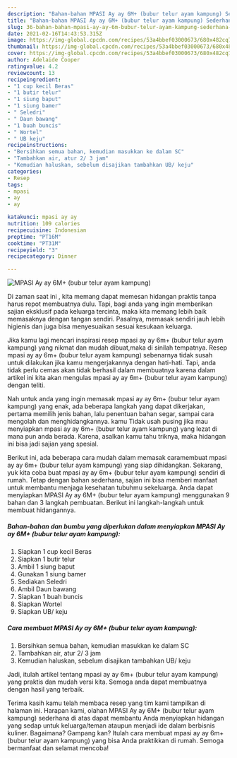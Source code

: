 ```yaml
---
description: "Bahan-bahan MPASI Ay ay 6M+ (bubur telur ayam kampung) Sederhana Untuk Jualan"
title: "Bahan-bahan MPASI Ay ay 6M+ (bubur telur ayam kampung) Sederhana Untuk Jualan"
slug: 36-bahan-bahan-mpasi-ay-ay-6m-bubur-telur-ayam-kampung-sederhana-untuk-jualan
date: 2021-02-16T14:43:53.315Z
image: https://img-global.cpcdn.com/recipes/53a4bbef03000673/680x482cq70/mpasi-ay-ay-6m-bubur-telur-ayam-kampung-foto-resep-utama.jpg
thumbnail: https://img-global.cpcdn.com/recipes/53a4bbef03000673/680x482cq70/mpasi-ay-ay-6m-bubur-telur-ayam-kampung-foto-resep-utama.jpg
cover: https://img-global.cpcdn.com/recipes/53a4bbef03000673/680x482cq70/mpasi-ay-ay-6m-bubur-telur-ayam-kampung-foto-resep-utama.jpg
author: Adelaide Cooper
ratingvalue: 4.2
reviewcount: 13
recipeingredient:
- "1 cup kecil Beras"
- "1 butir telur"
- "1 siung baput"
- "1 siung bamer"
- " Seledri"
- " Daun bawang"
- "1 buah buncis"
- " Wortel"
- " UB keju"
recipeinstructions:
- "Bersihkan semua bahan, kemudian masukkan ke dalam SC"
- "Tambahkan air, atur 2/ 3 jam"
- "Kemudian haluskan, sebelum disajikan tambahkan UB/ keju"
categories:
- Resep
tags:
- mpasi
- ay
- ay

katakunci: mpasi ay ay 
nutrition: 109 calories
recipecuisine: Indonesian
preptime: "PT16M"
cooktime: "PT31M"
recipeyield: "3"
recipecategory: Dinner

---
```



![MPASI Ay ay 6M+ (bubur telur ayam kampung)](https://img-global.cpcdn.com/recipes/53a4bbef03000673/680x482cq70/mpasi-ay-ay-6m-bubur-telur-ayam-kampung-foto-resep-utama.jpg)

Di zaman  saat ini , kita memang dapat memesan hidangan praktis tanpa harus repot membuatnya dulu. Tapi, bagi anda yang ingin memberikan sajian eksklusif pada keluarga tercinta, maka kita memang lebih baik memasaknya dengan tangan sendiri. Pasalnya, memasak sendiri jauh lebih higienis dan juga bisa menyesuaikan sesuai kesukaan keluarga.

Jika kamu lagi mencari inspirasi resep mpasi ay ay 6m+ (bubur telur ayam kampung) yang nikmat dan mudah dibuat,maka di sinilah tempatnya. Resep mpasi ay ay 6m+ (bubur telur ayam kampung)  sebenarnya tidak susah untuk dilakukan jika kamu mengerjakannya dengan hati-hati. Tapi, anda tidak perlu cemas akan tidak berhasil dalam membuatnya 
karena dalam artikel ini kita akan mengulas mpasi ay ay 6m+ (bubur telur ayam kampung) dengan teliti.  



Nah untuk anda yang ingin memasak mpasi ay ay 6m+ (bubur telur ayam kampung) yang enak, ada beberapa langkah yang dapat dikerjakan, pertama memilih jenis bahan, lalu penentuan bahan segar, sampai cara mengolah dan menghidangkannya. kamu Tidak usah pusing jika mau menyiapkan mpasi ay ay 6m+ (bubur telur ayam kampung) yang lezat di mana pun anda berada. Karena, asalkan kamu  tahu triknya, maka hidangan ini bisa jadi sajian yang spesial.

Berikut ini, ada beberapa cara mudah dalam memasak caramembuat mpasi ay ay 6m+ (bubur telur ayam kampung) yang siap dihidangkan. Sekarang, yuk kita coba buat mpasi ay ay 6m+ (bubur telur ayam kampung) sendiri di rumah. Tetap dengan bahan sederhana, sajian ini bisa memberi manfaat untuk membantu menjaga kesehatan tubuhmu sekeluarga. Anda dapat menyiapkan MPASI Ay ay 6M+ (bubur telur ayam kampung) menggunakan 9 bahan dan 3 langkah pembuatan. Berikut ini langkah-langkah untuk membuat hidangannya.

<!--inarticleads1-->

##### Bahan-bahan dan bumbu yang diperlukan dalam menyiapkan MPASI Ay ay 6M+ (bubur telur ayam kampung):

1. Siapkan 1 cup kecil Beras
1. Siapkan 1 butir telur
1. Ambil 1 siung baput
1. Gunakan 1 siung bamer
1. Sediakan  Seledri
1. Ambil  Daun bawang
1. Siapkan 1 buah buncis
1. Siapkan  Wortel
1. Siapkan  UB/ keju




<!--inarticleads2-->

##### Cara membuat MPASI Ay ay 6M+ (bubur telur ayam kampung):

1. Bersihkan semua bahan, kemudian masukkan ke dalam SC
1. Tambahkan air, atur 2/ 3 jam
1. Kemudian haluskan, sebelum disajikan tambahkan UB/ keju




Jadi, itulah artikel tentang  mpasi ay ay 6m+ (bubur telur ayam kampung)  yang praktis dan mudah versi kita. Semoga anda dapat membuatnya dengan hasil yang terbaik. 

Terima kasih kamu telah membaca resep yang tim kami tampilkan di halaman ini. Harapan kami, olahan  MPASI Ay ay 6M+ (bubur telur ayam kampung) sederhana di atas dapat membantu Anda menyiapkan hidangan yang sedap untuk keluarga/teman ataupun menjadi ide dalam berbisnis kuliner. Bagaimana? Gampang kan? Itulah cara membuat mpasi ay ay 6m+ (bubur telur ayam kampung) yang bisa Anda praktikkan di rumah. Semoga bermanfaat dan selamat mencoba!

